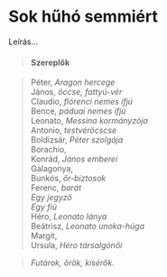 <!-- ======================================================================
--- Search engine
title:          Sok hűhó semmiért
keywords:       sok, hűhó, semmi, vígjáték
description:    William Shakespeare: Sok hűhó semmiért.
--- Menu system
order:          100
text:           Sok hűhó semmiért
hidden:         false
umbel:          false
--- Page properties
id:             /comedies/much-ado-about-nothing
document:       
layout:         layout-2-left
$-left:         play-list
searchable:     true
======================================================================= -->

# Sok hűhó semmiért

Leírás...

>   #### Szereplők
    
>   Péter, _Aragon hercege_  
    János, _öccse, fattyú-vér_  
    Claudio, _flórenci nemes ifjú_  
    Bence, _páduai nemes ifjú_  
    Leonato, _Messina kormányzója_  
    Antonio, _testvéröcscse_  
    Boldizsár, _Péter szolgája_  
    Borachio,  
    Konrád, _János emberei_  
    Galagonya,  
    Bunkós, _őr-biztosok_  
    Ferenc, _barát_  
    _Egy jegyző_  
    _Egy fiú_  
    Héro, _Leonato lánya_  
    Beátrisz, _Leonato unoka-húga_  
    Margit,  
    Ursula, _Héro társalgónői_
    
>   _Futárok, őrök, kísérők._
